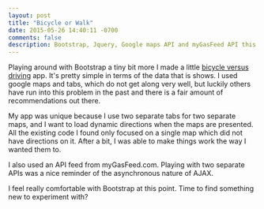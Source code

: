 ```yaml
---
layout: post
title: "Bicycle or Walk"
date: 2015-05-26 14:40:11 -0700
comments: false
description: Bootstrap, Jquery, Google maps API and myGasFeed API this is a quick little comparison of driving and bicycling between two locations. 
---
```

Playing around with Bootstrap a tiny bit more I made a little [bicycle versus driving](http://maciejkus.com/bike-drive/) app. It's pretty simple in terms of the data that is shows. I used google maps and tabs, which do not get along very well, but luckily others have run into this problem in the past and there is a fair amount of recommendations out there. 

<!-- more -->

My app was unique because I use two separate tabs for two separate maps, and I want to load dynamic directions when the maps are presented. All the existing code I found only focused on a single map which did not have directions on it. After a bit, I was able to make things work the way I wanted them to.

I also used an API feed from myGasFeed.com. Playing with two separate APIs was a nice reminder of the asynchronous nature of AJAX.

I feel really comfortable with Bootstrap at this point. Time to find something new to experiment with?


